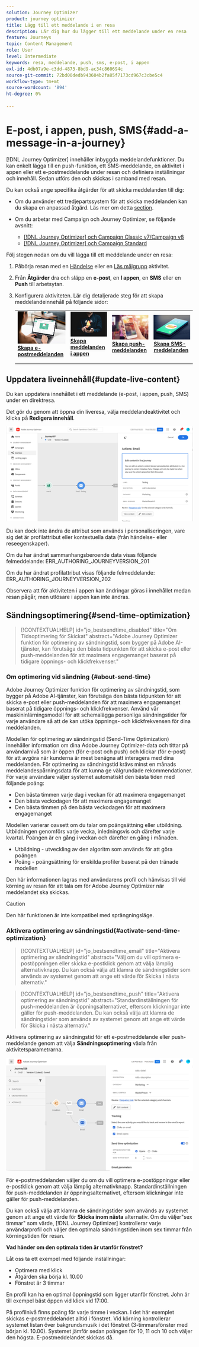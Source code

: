 ```yaml
---
solution: Journey Optimizer
product: journey optimizer
title: Lägg till ett meddelande i en resa
description: Lär dig hur du lägger till ett meddelande under en resa
feature: Journeys
topic: Content Management
role: User
level: Intermediate
keywords: resa, meddelande, push, sms, e-post, i appen
exl-id: 4db07a9e-c3dd-4873-8bd9-ac34c860694c
source-git-commit: 72bd00dedb943604b2fa85f7173cd967c3cbe5c4
workflow-type: tm+mt
source-wordcount: '894'
ht-degree: 0%

---
```


# E-post, i appen, push, SMS{#add-a-message-in-a-journey}

[!DNL Journey Optimizer] innehåller inbyggda meddelandefunktioner. Du kan enkelt lägga till en push-funktion, ett SMS-meddelande, en aktivitet i appen eller ett e-postmeddelande under resan och definiera inställningar och innehåll. Sedan utförs den och skickas i samband med resan.

Du kan också ange specifika åtgärder för att skicka meddelanden till dig:

* Om du använder ett tredjepartssystem för att skicka meddelanden kan du skapa en anpassad åtgärd. Läs mer om detta [section](../action/action.md).

* Om du arbetar med Campaign och Journey Optimizer, se följande avsnitt:

   * [[!DNL Journey Optimizer] och Campaign Classic v7/Campaign v8](../action/acc-action.md)
   * [[!DNL Journey Optimizer] och Campaign Standard](../action/acs-action.md)

Följ stegen nedan om du vill lägga till ett meddelande under en resa:

1. Påbörja resan med en [Händelse](general-events.md) eller en [Läs målgrupp](read-audience.md) aktivitet.

1. Från **Åtgärder** dra och släpp en **e-post**, en **I appen**, en **SMS** eller en **Push** till arbetsytan.

1. Konfigurera aktiviteten. Lär dig detaljerade steg för att skapa meddelandeinnehåll på följande sidor:

   <table style="table-layout:fixed">
   <tr style="border: 0;">
   <td>
   <a href="../email/create-email.md">
   <img alt="Lead" src="../assets/do-not-localize/email.jpg">
   </a>
   <div><a href="../email/create-email.md"><strong>Skapa e-postmeddelanden</strong>
   </div>
   <p>
   </td>
   <td>
   <a href="../in-app/create-in-app.md">
   <img alt="Lead" src="../assets/do-not-localize/in-app.jpg">
   </a>
   <div><a href="../in-app/create-in-app.md"><strong>Skapa meddelanden i appen</strong>
   </div>
   <p>
   </td>
   <td>
   <a href="../push/create-push.md">
   <img alt="Sällan" src="../assets/do-not-localize/push.jpg">
   </a>
   <div>
   <a href="../push/create-push.md"><strong>Skapa push-meddelanden<strong></a>
   </div>
   <p>
   </td>
   <td>
   <a href="../sms/create-sms.md">
   <img alt="Validering" src="../assets/do-not-localize/sms.jpg">
   </a>
   <div>
   <a href="../sms/create-sms.md"><strong>Skapa SMS-meddelanden</strong></a>
   </div>
   <p>
   </td>
   </tr>
   </table>

## Uppdatera liveinnehåll{#update-live-content}

Du kan uppdatera innehållet i ett meddelande (e-post, i appen, push, SMS) under en direktresa.

Det gör du genom att öppna din liveresa, välja meddelandeaktivitet och klicka på **Redigera innehåll**.

![](assets/add-a-message2.png)

Du kan dock inte ändra de attribut som används i personaliseringen, vare sig det är profilattribut eller kontextuella data (från händelse- eller reseegenskaper).

Om du har ändrat sammanhangsberoende data visas följande felmeddelande: ERR_AUTHORING_JOURNEYVERSION_201

Om du har ändrat profilattribut visas följande felmeddelande: ERR_AUTHORING_JOURNEYVERSION_202

Observera att för aktiviteten i appen kan ändringar göras i innehållet medan resan pågår, men utlösare i appen kan inte ändras.

## Sändningsoptimering{#send-time-optimization}

>[!CONTEXTUALHELP]
>id="jo_bestsendtime_disabled"
>title="Om Tidsoptimering för Skickat"
>abstract="Adobe Journey Optimizer funktion för optimering av sändningstid, som bygger på Adobe AI-tjänster, kan förutsäga den bästa tidpunkten för att skicka e-post eller push-meddelanden för att maximera engagemanget baserat på tidigare öppnings- och klickfrekvenser."

### Om optimering vid sändning {#about-send-time}

Adobe Journey Optimizer funktion för optimering av sändningstid, som bygger på Adobe AI-tjänster, kan förutsäga den bästa tidpunkten för att skicka e-post eller push-meddelanden för att maximera engagemanget baserat på tidigare öppnings- och klickfrekvenser. Använd vår maskininlärningsmodell för att schemalägga personliga sändningstider för varje användare så att de kan utöka öppnings- och klickfrekvensen för dina meddelanden.

Modellen för optimering av sändningstid (Send-Time Optimization) innehåller information om dina Adobe Journey Optimizer-data och tittar på användarnivå som är öppen (för e-post och push) och klickar (för e-post) för att avgöra när kunderna är mest benägna att interagera med dina meddelanden. För optimering av sändningstid krävs minst en månads meddelandespårningsdata för att kunna ge välgrundade rekommendationer. För varje användare väljer systemet automatiskt den bästa tiden med följande poäng:

* Den bästa timmen varje dag i veckan för att maximera engagemanget
* Den bästa veckodagen för att maximera engagemanget
* Den bästa timmen på den bästa veckodagen för att maximera engagemanget

Modellen varierar oavsett om du talar om poängsättning eller utbildning. Utbildningen genomförs varje vecka, inledningsvis och därefter varje kvartal. Poängen är en gång i veckan och därefter en gång i månaden.

* Utbildning - utveckling av den algoritm som används för att göra poängen
* Poäng - poängsättning för enskilda profiler baserat på den tränade modellen

Den här informationen lagras med användarens profil och hänvisas till vid körning av resan för att tala om för Adobe Journey Optimizer när meddelandet ska skickas.

>[!CAUTION]
>
>Den här funktionen är inte kompatibel med sprängningsläge.

### Aktivera optimering av sändningstid{#activate-send-time-optimization}

>[!CONTEXTUALHELP]
>id="jo_bestsendtime_email"
>title="Aktivera optimering av sändningstid"
>abstract="Välj om du vill optimera e-postöppningen eller skicka e-postklick genom att välja lämplig alternativknapp. Du kan också välja att klamra de sändningstider som används av systemet genom att ange ett värde för Skicka i nästa alternativ."

>[!CONTEXTUALHELP]
>id="jo_bestsendtime_push"
>title="Aktivera optimering av sändningstid"
>abstract="Standardinställningen för push-meddelanden är öppningsalternativet, eftersom klickningar inte gäller för push-meddelanden. Du kan också välja att klamra de sändningstider som används av systemet genom att ange ett värde för Skicka i nästa alternativ."

Aktivera optimering av sändningstid för ett e-postmeddelande eller push-meddelande genom att välja **Sändningsoptimering** växla från aktivitetsparametrarna.

![](../building-journeys/assets/jo-message5.png)

För e-postmeddelanden väljer du om du vill optimera e-postöppningar eller e-postklick genom att välja lämplig alternativknapp. Standardinställningen för push-meddelanden är öppningsalternativet, eftersom klickningar inte gäller för push-meddelanden.

Du kan också välja att klamra de sändningstider som används av systemet genom att ange ett värde för **Skicka inom nästa** alternativ. Om du väljer&quot;sex timmar&quot; som värde, [!DNL Journey Optimizer] kontrollerar varje användarprofil och väljer den optimala sändningstiden inom sex timmar från körningstiden för resan.

**Vad händer om den optimala tiden är utanför fönstret?**

Låt oss ta ett exempel med följande inställningar:

* Optimera med klick
* Åtgärden ska börja kl. 10.00
* Fönstret är 3 timmar

En profil kan ha en optimal öppningstid som ligger utanför fönstret. John är till exempel bäst öppen vid klick vid 17:00.

På profilnivå finns poäng för varje timme i veckan. I det här exemplet skickas e-postmeddelandet alltid i fönstret. Vid körning kontrollerar systemet listan över bakgrundsmusik i det fönstret (3-timmarsfönster med början kl. 10.00). Systemet jämför sedan poängen för 10, 11 och 10 och väljer den högsta. E-postmeddelandet skickas då.
